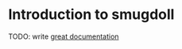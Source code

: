 # Introduction to smugdoll

TODO: write [great documentation](http://jacobian.org/writing/what-to-write/)
